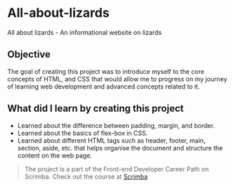# All-about-lizards
 All about lizards - An informational website on lizards
 
## Objective

The goal of creating this project was to introduce myself to the core concepts of HTML, and CSS that would allow me to progress on my journey of learning web development and 
advanced concepts related to it.

## What did I learn by creating this project

* Learned about the difference between padding, margin, and border.
* Learned about the basics of flex-box in CSS.
* Learned about different HTML tags such as header, footer, main, section, aside, etc. that helps organise the document and structure the content on the web page.

>The project is a part of the Front-end Developer Career Path on Scrimba. Check out the course at [Scrimba](https://scrimba.com/)

